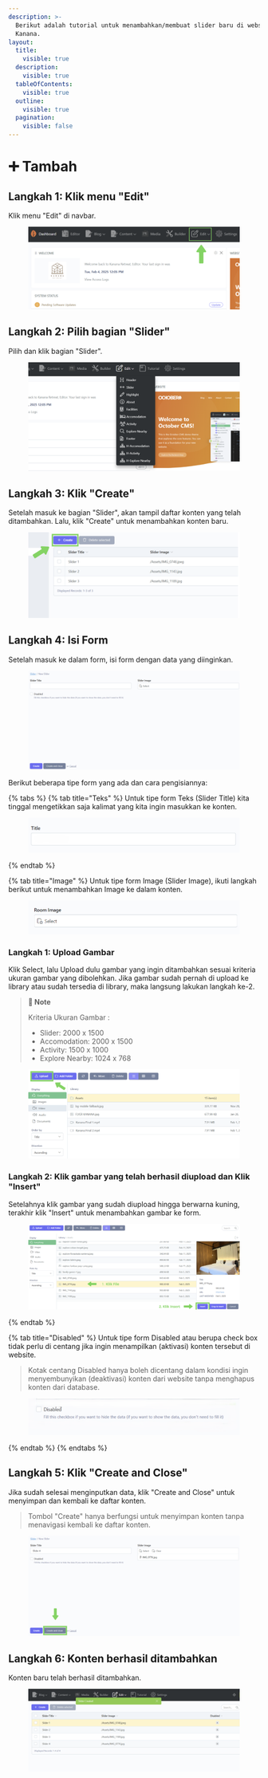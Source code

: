 ```yaml
---
description: >-
  Berikut adalah tutorial untuk menambahkan/membuat slider baru di website
  Kanana.
layout:
  title:
    visible: true
  description:
    visible: true
  tableOfContents:
    visible: true
  outline:
    visible: true
  pagination:
    visible: false
---
```


# ➕ Tambah

## Langkah 1: Klik menu "Edit"

Klik menu "Edit" di navbar.

<figure><img src="../../.gitbook/assets/1_All.png" alt=""><figcaption></figcaption></figure>

## Langkah 2: Pilih bagian "Slider"

Pilih dan klik bagian "Slider".

<figure><img src="../../.gitbook/assets/2_All (1).png" alt=""><figcaption></figcaption></figure>

## Langkah 3: Klik "Create"

Setelah masuk ke bagian "Slider", akan tampil daftar konten yang telah ditambahkan. Lalu, klik "Create" untuk menambahkan konten baru.

<figure><img src="../../.gitbook/assets/3_Slider_Create.png" alt=""><figcaption></figcaption></figure>

## Langkah 4: Isi Form

Setelah masuk ke dalam form, isi form dengan data yang diinginkan.

<figure><img src="../../.gitbook/assets/4_Slider_Create.png" alt=""><figcaption></figcaption></figure>

Berikut beberapa tipe form yang ada dan cara pengisiannya:

{% tabs %}
{% tab title="Teks" %}
Untuk tipe form Teks (Slider Title) kita tinggal mengetikkan saja kalimat yang kita ingin masukkan ke konten.

<figure><img src="../../.gitbook/assets/4_Header_Teks.png" alt=""><figcaption></figcaption></figure>
{% endtab %}

{% tab title="Image" %}
Untuk tipe form Image (Slider Image), ikuti langkah berikut untuk menambahkan Image ke dalam konten.

<figure><img src="../../.gitbook/assets/4_Create_Image.png" alt=""><figcaption></figcaption></figure>

### Langkah 1: Upload Gambar

Klik Select, lalu Upload dulu gambar yang ingin ditambahkan sesuai kriteria ukuran gambar yang dibolehkan. Jika gambar sudah pernah di upload ke library atau sudah tersedia di library, maka langsung lakukan langkah ke-2.&#x20;

> **📓 Note**
>
> Kriteria Ukuran Gambar :&#x20;
>
> * Slider: 2000 x 1500&#x20;
> * Accomodation: 2000 x 1500&#x20;
> * Activity: 1500 x 1000&#x20;
> * Explore Nearby: 1024 x 768

<div align="center" data-full-width="false"><figure><img src="../../.gitbook/assets/5-1_Create&#x26;Edit.png" alt=""><figcaption></figcaption></figure></div>

### Langkah 2: Klik gambar yang telah berhasil diupload dan Klik "Insert"

Setelahnya klik gambar yang sudah diupload hingga berwarna kuning, terakhir klik "Insert" untuk menambahkan gambar ke form.

<figure><img src="../../.gitbook/assets/5-2_Create&#x26;Edit.png" alt=""><figcaption></figcaption></figure>
{% endtab %}

{% tab title="Disabled" %}
Untuk tipe form Disabled atau berupa check box  tidak perlu di centang jika ingin menampilkan (aktivasi) konten tersebut di website.

> Kotak centang Disabled hanya boleh dicentang dalam kondisi ingin menyembunyikan (deaktivasi) konten dari website tanpa menghapus konten dari database.

<figure><img src="../../.gitbook/assets/4_Header_Disabled.png" alt=""><figcaption></figcaption></figure>
{% endtab %}
{% endtabs %}

## Langkah 5: Klik "Create and Close"

Jika sudah selesai menginputkan data, klik "Create and Close" untuk menyimpan dan kembali ke daftar konten.

> Tombol "Create" hanya berfungsi untuk menyimpan konten tanpa menavigasi kembali ke daftar konten.

<figure><img src="../../.gitbook/assets/5_Slider_Create.png" alt=""><figcaption></figcaption></figure>

## Langkah 6: Konten berhasil ditambahkan

Konten baru telah berhasil ditambahkan.

<figure><img src="../../.gitbook/assets/6_Slider_Create.png" alt=""><figcaption></figcaption></figure>
